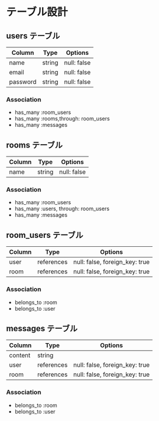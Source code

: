 # テーブル設計

## users テーブル

| Column   | Type   | Options     |
| -------- | ------ | ----------- |
| name     | string | null: false |
| email    | string | null: false |
| password | string | null: false |

### Association

- has_many :room_users
- has_many :rooms,through: room_users
- has_many :messages

## rooms テーブル

| Column | Type   | Options     |
| ------ | ------ | ----------- |
| name   | string | null: false |

### Association

- has_many :room_users
- has_many :users, through: room_users
- has_many :messages

## room_users テーブル

| Column | Type       | Options                        |
| ------ | ---------- | ------------------------------ |
| user   | references | null: false, foreign_key: true |
| room   | references | null: false, foreign_key: true |

### Association

- belongs_to :room
- belongs_to :user

## messages テーブル

| Column  | Type       | Options                        |
| ------- | ---------- | ------------------------------ |
| content | string     |                                |
| user    | references | null: false, foreign_key: true |
| room    | references | null: false, foreign_key: true |

### Association

- belongs_to :room
- belongs_to :user
